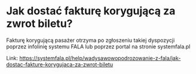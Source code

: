 # Jak dostać fakturę korygującą za zwrot biletu?


Fakturę korygującą pasażer otrzyma po zgłoszeniu takiej dyspozycji poprzez infolinię systemu FALA lub poprzez portal na stronie systemfala.pl




Link: https://systemfala.pl/help/wadysawowopodrozowanie-z-fala/jak-dostac-fakture-korygujaca-za-zwrot-biletu
